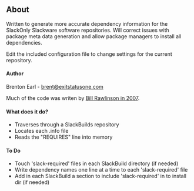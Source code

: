 ## About

Written to generate more accurate dependency information for the
SlackOnly Slackware software repositories.  Will correct issues with
package meta data generation and allow package managers to install all
dependencies.

Edit the included configuration file to change settings for the current
repository.

#### Author

Brenton Earl - brent@exitstatusone.com

Much of the code was writen by [Bill Rawlinson in
2007](http://code.rawlinson.us/2007/02/ruby-directory-traversal.html).


#### What does it do?

*  Traverses through a SlackBuilds repository
*  Locates each .info file
*  Reads the "REQUIRES" line into memory

#### To Do

*  Touch 'slack-required' files in each SlackBuild directory (if needed)
*  Write dependency names one line at a time to each 'slack-required'
   file
*  Add in each SlackBuild a section to include 'slack-required' in to
   install dir (if needed)
